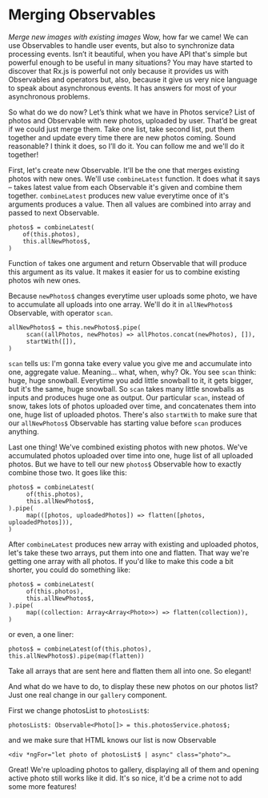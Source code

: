 # Merging Observables
*Merge new images with existing images*
Wow, how far we came! We can use Observables to handle user events, but also to synchronize data processing events. Isn’t it beautiful, when you have API that's simple but powerful enough to be useful in many situations? You may have started to discover that Rx.js is powerful not only because it provides us with Observables and operators but, also, because it give us very nice language to speak about asynchronous events. It has answers for most of your asynchronous problems.

So what do we do now? Let’s think what we have in Photos service? List of photos and Observable with new photos, uploaded by user. That’d be great if we could just merge them. Take one list, take second list, put them together and update every time there are new photos coming. Sound reasonable? I think it does, so I’ll do it. You can follow me and we'll do it together!

First, let's create new Observable. It'll be the one that merges existing photos with new ones. We'll use `combineLatest` function. It does what it says – takes latest value from each Observable it's given and combine them together. `combineLatest` produces new value everytime once of it's arguments produces a value. Then all values are combined into array and passed to next Observable. 

```
photos$ = combineLatest(
    of(this.photos),
    this.allNewPhotos$,
)
```

Function `of` takes one argument and return Observable that will produce this argument as its value. It makes it easier for us to combine existing photos wih new ones.

Because `newPhotos$` changes everytime user uploads some photo, we have to accumulate all uploads into one array. We'll do it in `allNewPhotos$` Observable, with operator `scan`.

```
allNewPhotos$ = this.newPhotos$.pipe(
     scan((allPhotos, newPhotos) => allPhotos.concat(newPhotos), []),
     startWith([]),
)
```

`scan` tells us: I'm gonna take every value you give me and accumulate into one, aggregate value. Meaning… what, when, why? Ok. You see `scan` think: huge, huge snowball. Everytime you add little snowball to it, it gets bigger, but it's the same, huge snowball. So `scan` takes many little snowballs as inputs and produces huge one as output. Our particular `scan`, instead of snow, takes lots of photos uploaded over time, and concatenates them into one, huge list of uploaded photos. There's also `startWith` to make sure that our `allNewPhotos$` Observable has starting value before `scan` produces anything.

Last one thing! We've combined existing photos with new photos. We've accumulated photos uploaded over time into one, huge list of all uploaded photos. But we have to tell our new `photos$` Observable how to exactly combine those two. It goes like this:

```
photos$ = combineLatest(
     of(this.photos),
     this.allNewPhotos$,
).pipe(
     map(([photos, uploadedPhotos]) => flatten([photos, uploadedPhotos])),
)
```

After `combineLatest` produces new array with existing and uploaded photos, let's take these two arrays, put them into one and flatten. That way we're getting one array with all photos. If you'd like to make this code a bit shorter, you could do something like:

```
photos$ = combineLatest(
     of(this.photos),
     this.allNewPhotos$,
).pipe(
     map((collection: Array<Array<Photo>>) => flatten(collection)),
)
```

or even, a one liner:


```
photos$ = combineLatest(of(this.photos), this.allNewPhotos$).pipe(map(flatten))
```

Take all arrays that are sent here and flatten them all into one. So elegant!

And what do we have to do, to display these new photos on our photos list? Just one real change in our `gallery` component.

First we change photosList to `photosList$`:

```
photosList$: Observable<Photo[]> = this.photosService.photos$;
```

and we make sure that HTML knows our list is now Observable

```
<div *ngFor="let photo of photosList$ | async" class="photo">…
```

Great! We're uploading photos to gallery, displaying all of them and opening active photo still works like it did. It's so nice, it'd be a crime not to add some more features!
